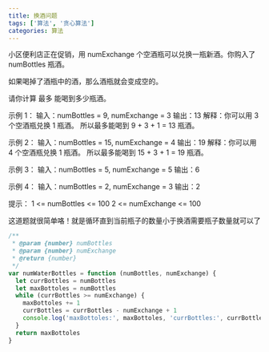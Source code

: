 ```yaml
---
title: 换酒问题
tags: ['算法', '贪心算法']
categories: 算法
---
```


小区便利店正在促销，用 numExchange 个空酒瓶可以兑换一瓶新酒。你购入了 numBottles 瓶酒。

如果喝掉了酒瓶中的酒，那么酒瓶就会变成空的。

请你计算 最多 能喝到多少瓶酒。

<!--more-->

示例 1：
输入：numBottles = 9, numExchange = 3
输出：13
解释：你可以用 3 个空酒瓶兑换 1 瓶酒。
所以最多能喝到 9 + 3 + 1 = 13 瓶酒。

示例 2：
输入：numBottles = 15, numExchange = 4
输出：19
解释：你可以用 4 个空酒瓶兑换 1 瓶酒。
所以最多能喝到 15 + 3 + 1 = 19 瓶酒。

示例 3：
输入：numBottles = 5, numExchange = 5
输出：6

示例 4：
输入：numBottles = 2, numExchange = 3
输出：2

提示：
1 <= numBottles <= 100
2 <= numExchange <= 100

这道题就很简单咯！就是循环直到当前瓶子的数量小于换酒需要瓶子数量就可以了

```javascript
/**
 * @param {number} numBottles
 * @param {number} numExchange
 * @return {number}
 */
var numWaterBottles = function (numBottles, numExchange) {
  let currBottles = numBottles
  let maxBottoles = numBottles
  while (currBottles >= numExchange) {
    maxBottoles += 1
    currBottles = currBottles - numExchange + 1
    console.log('maxBottoles:', maxBottoles, 'currBottles:', currBottles)
  }
  return maxBottoles
}
```
